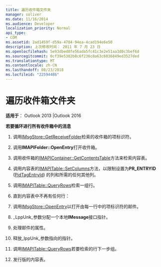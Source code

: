 ```yaml
---
title: 遍历收件箱文件夹
manager: soliver
ms.date: 11/16/2014
ms.audience: Developer
localization_priority: Normal
api_type:
- COM
ms.assetid: 2ad1459f-d59a-4784-94ea-4cad194e6e50
description: 上次修改时间： 2011 年 7 月 23 日
ms.openlocfilehash: 5e93dbed0fe56ada5fc41c3e2e51aa3d0c3bef6d
ms.sourcegitcommit: 0cf39e5382b8c6f236c8a63c6036849ed3527ded
ms.translationtype: MT
ms.contentlocale: zh-CN
ms.lasthandoff: 08/23/2018
ms.locfileid: "22594486"
---
```

# <a name="traversing-the-inbox-folder"></a>遍历收件箱文件夹

  
  
**适用于**： Outlook 2013 |Outlook 2016 
  
 **若要循环进行所有收件箱中的消息**
  
1. 调用[IMsgStore::GetReceiveFolder](imsgstore-getreceivefolder.md)检索的收件箱的项标识符。 
    
2. 调用**IMAPIFolder::OpenEntry**打开收件箱。 
    
3. 调用收件箱的[IMAPIContainer::GetContentsTable](imapicontainer-getcontentstable.md)方法来检索内容表。 
    
4. 调用内容表的[IMAPITable::SetColumns](imapitable-setcolumns.md)方法，以限制设置为**PR_ENTRYID** ([PidTagEntryId](pidtagentryid-canonical-property.md)) 的列和所需的任何其他列。 
    
5. 调用[IMAPITable::QueryRows](imapitable-queryrows.md)检索一组行。 
    
6. 直到内容表中不再有任何行：
    
1. 调用[IMsgStore::OpenEntry](imsgstore-openentry.md)以打开由每一行中的项标识符的邮件。 
    
2. _LppUnk_参数分配一个本地**IMessage**接口指针。 
    
3. 处理邮件的属性。
    
4. 释放_lppUnk_参数指向的指针。 
    
5. 调用[IMAPITable::QueryRows](imapitable-queryrows.md)若要检索的行下一步组。 
    
7. 发行版的内容表。
    

